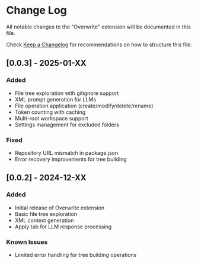 # Change Log

All notable changes to the "Overwrite" extension will be documented in this file.

Check [Keep a Changelog](http://keepachangelog.com/) for recommendations on how to structure this file.

## [0.0.3] - 2025-01-XX

### Added
- File tree exploration with gitignore support
- XML prompt generation for LLMs
- File operation application (create/modify/delete/rename)
- Token counting with caching
- Multi-root workspace support
- Settings management for excluded folders

### Fixed
- Repository URL mismatch in package.json
- Error recovery improvements for tree building

## [0.0.2] - 2024-12-XX

### Added
- Initial release of Overwrite extension
- Basic file tree exploration
- XML context generation
- Apply tab for LLM response processing

### Known Issues
- Limited error handling for tree building operations